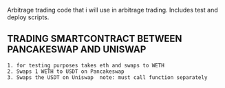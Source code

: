 Arbitrage trading code that i will use in arbitrage trading.
Includes test and deploy scripts.

## TRADING SMARTCONTRACT BETWEEN PANCAKESWAP AND UNISWAP
    1. for testing purposes takes eth and swaps to WETH
    2. Swaps 1 WETH to USDT on Pancakeswap
    3. Swaps the USDT on Uniswap  note: must call function separately
